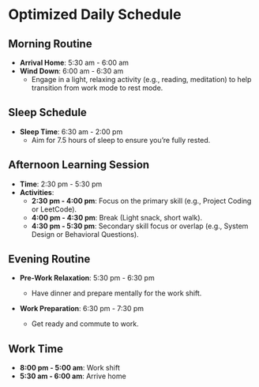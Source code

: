 # Optimized Daily Schedule

## Morning Routine
- **Arrival Home**: 5:30 am - 6:00 am
- **Wind Down**: 6:00 am - 6:30 am
  - Engage in a light, relaxing activity (e.g., reading, meditation) to help transition from work mode to rest mode.

## Sleep Schedule
- **Sleep Time**: 6:30 am - 2:00 pm
  - Aim for 7.5 hours of sleep to ensure you’re fully rested.

## Afternoon Learning Session
- **Time**: 2:30 pm - 5:30 pm
- **Activities**:
  - **2:30 pm - 4:00 pm**: Focus on the primary skill (e.g., Project Coding or LeetCode).
  - **4:00 pm - 4:30 pm**: Break (Light snack, short walk).
  - **4:30 pm - 5:30 pm**: Secondary skill focus or overlap (e.g., System Design or Behavioral Questions).

## Evening Routine
- **Pre-Work Relaxation**: 5:30 pm - 6:30 pm
  - Have dinner and prepare mentally for the work shift.
  
- **Work Preparation**: 6:30 pm - 7:30 pm
  - Get ready and commute to work.

## Work Time
- **8:00 pm - 5:00 am**: Work shift
- **5:30 am - 6:00 am**: Arrive home

